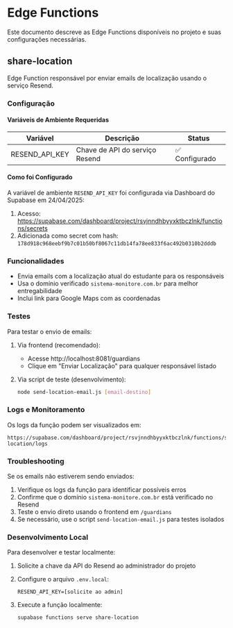 # Edge Functions

Este documento descreve as Edge Functions disponíveis no projeto e suas configurações necessárias.

## share-location

Edge Function responsável por enviar emails de localização usando o serviço Resend.

### Configuração

#### Variáveis de Ambiente Requeridas

| Variável | Descrição | Status |
|----------|-----------|--------|
| RESEND_API_KEY | Chave de API do serviço Resend | ✅ Configurado |

#### Como foi Configurado

A variável de ambiente `RESEND_API_KEY` foi configurada via Dashboard do Supabase em 24/04/2025:
1. Acesso: https://supabase.com/dashboard/project/rsvjnndhbyyxktbczlnk/functions/secrets
2. Adicionada como secret com hash: `178d918c968eebf9b7c01b50bf8067c11db14fa78ee833f6ac492b0310b2dddb`

### Funcionalidades

- Envia emails com a localização atual do estudante para os responsáveis
- Usa o domínio verificado `sistema-monitore.com.br` para melhor entregabilidade
- Inclui link para Google Maps com as coordenadas

### Testes

Para testar o envio de emails:

1. Via frontend (recomendado):
   - Acesse http://localhost:8081/guardians
   - Clique em "Enviar Localização" para qualquer responsável listado

2. Via script de teste (desenvolvimento):
   ```bash
   node send-location-email.js [email-destino]
   ```

### Logs e Monitoramento

Os logs da função podem ser visualizados em:
```
https://supabase.com/dashboard/project/rsvjnndhbyyxktbczlnk/functions/share-location/logs
```

### Troubleshooting

Se os emails não estiverem sendo enviados:

1. Verifique os logs da função para identificar possíveis erros
2. Confirme que o domínio `sistema-monitore.com.br` está verificado no Resend
3. Teste o envio direto usando o frontend em `/guardians`
4. Se necessário, use o script `send-location-email.js` para testes isolados

### Desenvolvimento Local

Para desenvolver e testar localmente:

1. Solicite a chave da API do Resend ao administrador do projeto

2. Configure o arquivo `.env.local`:
   ```
   RESEND_API_KEY=[solicite ao admin]
   ```

3. Execute a função localmente:
   ```bash
   supabase functions serve share-location
   ``` 